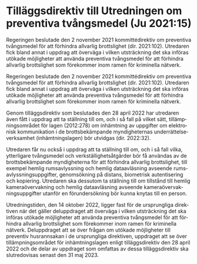 # Tilläggsdirektiv till Utredningen om preventiva tvångsmedel (Ju 2021:15)

Regeringen beslutade den 2 november 2021 kommitté­direktiv om preven­tiva tvångs­medel för att förhindra allvarlig brotts­lighet (dir. 2021:102). Utredaren fick bland annat i uppdrag att överväga i vilken utsträckning det ska införas utökade möjlig­heter att använda preventiva tvångs­medel för att för­hindra all­varlig brotts­lighet som före­kommer inom ramen för krimi­nella nätverk.

Regeringen beslutade den 2 november 2021 kommitté­direktiv om preven­tiva tvångs­medel för att förhindra allvarlig brotts­lighet (dir. 2021:102). Utredaren fick bland annat i uppdrag att överväga i vilken utsträckning det ska införas utökade möjlig­heter att använda preventiva tvångs­medel för att för­hindra all­varlig brotts­lighet som före­kommer inom ramen för krimi­nella nätverk.

Genom tilläggs­direktiv som beslutades den 28 april 2022 har utredaren även fått i uppdrag att ta ställ­ning till om, och i så fall på vilket sätt, tillämp­nings­området för lagen (2012:278) om inhämt­ning av uppgifter om elektro­nisk kommu­nikation i de brotts­bekäm­pande myndig­heternas underrättelse­verk­samhet (inhämt­nings­lagen) bör utvidgas (dir. 2022:32).

Utredaren får nu också i upp­drag att ta ställning till om, och i så fall vilka, ytterligare tvångs­medel och verk­ställig­hets­åtgärder bör få användas av de brotts­bekäm­pande myndig­heterna för att för­hindra allvarlig brotts­lighet, till exempel hemlig rums­avlyss­ning och hemlig data­avläsning avseende rums­avlyss­nings­uppgifter, genom­sökning på distans, bio­metrisk autenti­sering och kopiering. Utredaren ska dess­utom ta ställ­ning till om till­stånd till hemlig kamera­övervak­ning och hemlig data­avläsning avseende kamera­övervak­nings­uppgifter utanför en för­under­sökning bör kunna knytas till en person.

Utrednings­tiden, den 14 oktober 2022, ligger fast för de ursprung­liga direk­tiven när det gäller del­upp­draget att överväga i vilken utsträck­ning det ska införas utökade möjlig­heter att använda preven­tiva tvångs­medel för att för­hindra all­varlig brottslighet som före­kommer inom ramen för kriminella nätverk. Delupp­draget att se över frågan om utökade möjlig­heter till preventiv hus­rann­sakan i de ursprung­liga direktiven, upp­draget att se över tillämp­nings­området för inhämt­nings­lagen enligt tilläggs­direktiv den 28 april 2022 och de delar av upp­draget som omfattas av dessa tilläggs­direktiv ska slut­redo­visas senast den 31 maj 2023.
